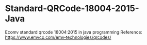 # Standard-QRCode-18004-2015-Java
Ecomv standard qrcode 18004:2015 in java programming
Reference: https://www.emvco.com/emv-technologies/qrcodes/